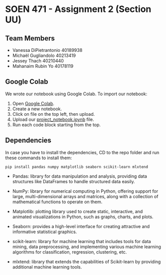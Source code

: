 # SOEN 471 - Assignment 2 (Section UU)

## Team Members
- Vanessa DiPietrantonio 40189938
- Michaël Gugliandolo 40213419
- Jessey Thach 40210440
- Mahanaim Rubin Yo 40178119

## Google Colab

We wrote our notebook using Google Colab. To import our notebook:
1. Open [Google Colab](https://colab.google/).
2. Create a new notebook.
3. Click on file on the top left, then upload.
4. Upload our [project_notebook.ipynb](https://github.com/vanessadp17/SOEN471-assignment2/blob/main/project_notebook.ipynb) file.
5. Run each code block starting from the top.

## Dependencies

In case you have to install the dependencies, CD to the repo folder and run these commands to install them:
```
pip install pandas numpy matplotlib seaborn scikit-learn mlxtend
```

- Pandas: library for data manipulation and analysis, providing data structures like DataFrames to handle structured data easily.

- NumPy: library for numerical computing in Python, offering support for large, multi-dimensional arrays and matrices, along with a collection of mathematical functions to operate on them.

- Matplotlib: plotting library used to create static, interactive, and animated visualizations in Python, such as graphs, charts, and plots.

- Seaborn: provides a high-level interface for creating attractive and informative statistical graphics.

- scikit-learn: library for machine learning that includes tools for data mining, data preprocessing, and implementing various machine learning algorithms for classification, regression, clustering, etc.

- mlxtend: library that extends the capabilities of Scikit-learn by providing additional machine learning tools.
